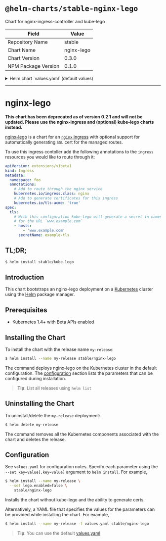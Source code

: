 # `@helm-charts/stable-nginx-lego`

Chart for nginx-ingress-controller and kube-lego

| Field               | Value      |
| ------------------- | ---------- |
| Repository Name     | stable     |
| Chart Name          | nginx-lego |
| Chart Version       | 0.3.0      |
| NPM Package Version | 0.1.0      |

<details>

<summary>Helm chart `values.yaml` (default values)</summary>

```yaml
## nginx-lego spins up a scalable ingress provider that can also provision SSL certs
## See https://github.com/jetstack/kube-lego/tree/master/examples/nginx for more information on implementation

## Nginx configuration
## ref: https://github.com/kubernetes/contrib/tree/master/ingress/controllers/nginx#automated-certificate-management-with-kube-lego
##
nginx:
  replicaCount: 1
  image:
    repository: gcr.io/google_containers/nginx-ingress-controller
    tag: '0.8.3'
    pullPolicy: IfNotPresent
  service:
    type: LoadBalancer
  monitoring: false
  resources:
    limits:
      cpu: 1
      memory: 2Gi
    requests:
      cpu: 1
      memory: 128Mi
  configmap:
    proxy_connect_timeout: '30'
    proxy_read_timeout: '600'
    proxy_send_imeout: '600'
    hsts_include_subdomains: 'false'
    body_size: '64m'
    server_name_hash_bucket_size: '256'
    # TODO: figure out how to expose `{nginx_addr}:8080/nginx_status`, on existing service or create new one?
    enable_vts_status: 'false'

## Default Backend configuration
## To run a different 404 page for the managed domains please see the documentation below
## ref: https://github.com/kubernetes/contrib/tree/master/404-server
##
default:
  replicaCount: 1
  image:
    repository: gcr.io/google_containers/defaultbackend
    tag: '1.0'
    pullPolicy: IfNotPresent
  resources:
    limits:
      cpu: 1
      memory: 2Gi
    requests:
      cpu: 1
      memory: 128Mi

## kube-lego configuration
## ref: https://github.com/jetstack/kube-lego
##
lego:
  enabled: false
  replicaCount: 1
  image:
    repository: jetstack/kube-lego
    tag: '0.1.3'
    pullPolicy: IfNotPresent
  configmap:
    email: 'my@email.tld'
    # Production Let's Encrypt server
    # url: "https://acme-v01.api.letsencrypt.org/directory"
    # Test Let's Encrypt server
    url: 'https://acme-staging.api.letsencrypt.org/directory '
  resources:
    limits:
      cpu: 1
      memory: 2Gi
    requests:
      cpu: 1
      memory: 128Mi
```

</details>

---

# nginx-lego

**This chart has been deprecated as of version 0.2.1 and will not be updated. Please use the nginx-ingress and (optional) kube-lego charts instead.**

[nginx-lego](https://github.com/jetstack/kube-lego/tree/master/examples/nginx) is a chart for an [`nginx` ingress](https://github.com/kubernetes/contrib/tree/master/ingress/controllers/nginx) with optional support for automatically generating `SSL` cert for the managed routes.

To use this ingress contoller add the following annotations to the `ingress` resources you would like to route through it:

```yaml
apiVersion: extensions/v1beta1
kind: Ingress
metadata:
  namespace: foo
  annotations:
    # Add to route through the nginx service
    kubernetes.io/ingress.class: nginx
    # Add to generate certificates for this ingress
    kubernetes.io/tls-acme: 'true'
spec:
  tls:
    # With this configuration kube-lego will generate a secret in namespace foo called `example-tls`
    # for the URL `www.example.com`
    - hosts:
        - 'www.example.com'
      secretName: example-tls
```

## TL;DR;

```bash
$ helm install stable/kube-lego
```

## Introduction

This chart bootstraps an nginx-lego deployment on a [Kubernetes](http://kubernetes.io) cluster using the [Helm](https://helm.sh) package manager.

## Prerequisites

- Kubernetes 1.4+ with Beta APIs enabled

## Installing the Chart

To install the chart with the release name `my-release`:

```bash
$ helm install --name my-release stable/nginx-lego
```

The command deploys nginx-lego on the Kubernetes cluster in the default configuration. The [configuration](#configuration) section lists the parameters that can be configured during installation.

> **Tip**: List all releases using `helm list`

## Uninstalling the Chart

To uninstall/delete the `my-release` deployment:

```bash
$ helm delete my-release
```

The command removes all the Kubernetes components associated with the chart and deletes the release.

## Configuration

See `values.yaml` for configuration notes. Specify each parameter using the `--set key=value[,key=value]` argument to `helm install`. For example,

```bash
$ helm install --name my-release \
  --set lego.enabled=false \
    stable/nginx-lego
```

Installs the chart without kube-lego and the ability to generate certs.

Alternatively, a YAML file that specifies the values for the parameters can be provided while installing the chart. For example,

```bash
$ helm install --name my-release -f values.yaml stable/nginx-lego
```

> **Tip**: You can use the default [values.yaml](values.yaml)
